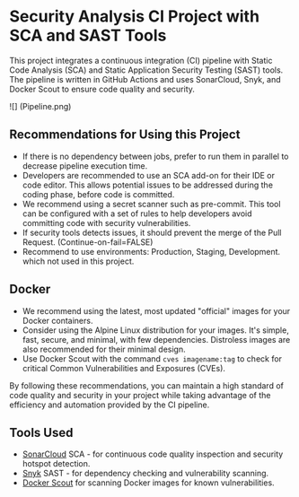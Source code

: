 # Security Analysis CI Project with SCA and SAST Tools  
   
This project integrates a continuous integration (CI) pipeline with Static Code Analysis (SCA) and Static Application Security Testing (SAST) tools. The pipeline is written in GitHub Actions and uses SonarCloud, Snyk, and Docker Scout to ensure code quality and security.  

![] (Pipeline.png)

## Recommendations for Using this Project  
      
- If there is no dependency between jobs, prefer to run them in parallel to decrease pipeline execution time.     
- Developers are recommended to use an SCA add-on for their IDE or code editor. This allows potential issues to be addressed during the coding phase, before code is committed.     
- We recommend using a secret scanner such as pre-commit. This tool can be configured with a set of rules to help developers avoid committing code with security vulnerabilities.
- If security tools detects issues, it should prevent the merge of the Pull Request. (Continue-on-fail=FALSE)
- Recommend to use environments: Production, Staging, Development. which not used in this project.
  
## Docker  
   
- We recommend using the latest, most updated "official" images for your Docker containers.  
- Consider using the Alpine Linux distribution for your images. It's simple, fast, secure, and minimal, with few dependencies. Distroless images are also recommended for their minimal design.  
- Use Docker Scout with the command `cves imagename:tag` to check for critical Common Vulnerabilities and Exposures (CVEs).  
   
By following these recommendations, you can maintain a high standard of code quality and security in your project while taking advantage of the efficiency and automation provided by the CI pipeline.  
   
## Tools Used  
   
- [SonarCloud](https://sonarcloud.io/) SCA - for continuous code quality inspection and security hotspot detection.  
- [Snyk](https://snyk.io/) SAST - for dependency checking and vulnerability scanning.  
- [Docker Scout](https://github.com/nuxi-tech/docker-scout) for scanning Docker images for known vulnerabilities.  
